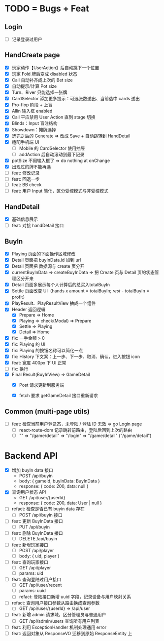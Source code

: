 # TODO = Bugs + Feat

## Login

- [ ] 记录登录过用户

## HandCreate page

- [x] 玩家动作【UserAction】后自动跳下一个位置
- [x] 玩家 Fold 牌后变成 disabled 状态
- [x] Call 自动补齐成上次的 Bet size
- [x] 自动提示/计算 Pot size
- [x] Turn、River 只能选择一张牌
- [x] CardSelector 添加更多提示：可选张数透出、当前选中 cards 透出
- [x] Pro-flop 阶段 + 上盲
- [x] Allin 输入框 enabled
- [x] Call 平应禁用 User Action 直到 stage 切换
- [x] Blinds：Input 盲注结构
- [x] Showdown：摊牌选择
- [x] 选完之后的 Generate => 改成 Save + 自动跳转到 HandDetail
- [x] 适配手机端 UI
  - [ ] Mobile 的 CardSelector 使用抽屉
  - [ ] addAction 后自动滚动到最下记录
- [x] potSize 不用输入框了 => do nothing at onChange
- [x] 出现过的牌不能再选
- [ ] feat: 修改记录
- [ ] feat: 回退一步
- [ ] feat: BB check
- [ ] feat: 用户 Input 简化，区分受控模式与非受控模式

## HandDetail

- [x] 基础信息展示
- [ ] feat: 对接 handDetail 接口

## BuyIn

- [x] Playing 页面的下面操作区域修改
- [x] Detail 页面把 buyInData.id 加到 url
- [x] Detail 页面把 数据源与 create 页分开
- [x] currentBuyInData => createBuyInData => 把 Create 页与 Detail 页的状态管理区分开来
- [x] Detail 页面多展示每个人计算后的总买入totalBuyIn
- [x] Settle 页面改变 UI（hands x amount = totalBuyIn; _rest_ - totalBuyIn = profit）
- [x] PlayResult、PlayResultView 抽成一个组件
- [x] Header 返回逻辑
  - [x] Prepare => Home
  - [x] Playing => check(Modal) => Prepare
  - [x] Settle => Playing
  - [x] Detail => Home
- [x] fix: 一手金额 > 0
- [x] fix: Playing 的 UI
- [x] fix: Playing 的按钮名称可以简化一点
- [x] fix: History 下文案：上一步、下一步、取消、确认，进入按钮 icon
- [x] feat: 宽度 400px 下 UI 正常
- [ ] fix: 换行
- [x] Final Result(BuyInView) => GameDetail
  - [x] Post 请求更新到服务端
  - [x] fetch 要求 getGameDetail 接口重新请求


## Common (multi-page utils)

- [ ] feat: 检查当前用户登录态，未登陆 / 登陆 ID 无效 => go Login page
  - [ ] react-route-dom 记录跳转前路由，登陆后回到上次的路由
  - [ ] "" => "/game/detail" => "/login" => "/game/detail" ("/game/detail")

# Backend API

- [x] 增加 buyIn data 接口
  - POST /api/buyin
  - body: { gameId, buyInData: BuyInData }
  - response: { code: 200, data: null }
- [x] 查询用户状态 API
  - GET /api/user/{userId}
  - response: { code: 200, data: User | null }
- [ ] refact: 检查是否已有 buyin data 存在
  - [ ] POST /api/buyin 接口
- [ ] feat: 更新 BuyInData 接口
  - [ ] PUT /api/buyin
- [ ] feat: 删除 BuyInData 接口
  - [ ] DELETE /api/buyin
- [ ] feat: 新增玩家接口
  - [ ] POST /api/player
  - [ ] body: { uid, player }
- [ ] feat: 查询玩家接口
  - [ ] GET /api/player
  - [ ] params: uid
- [ ] feat: 查询登陆过用户接口
  - [ ] GET /api/user/recent
  - [ ] params: uuid
  - [ ] refact: 登陆接口新增 uuid 字段，记录设备与用户映射关系
- [ ] refact: 查询用户接口参数从路由换成查询参数
  - [ ] GET /api/user/{userId} => /api/user
- [ ] feat: 新增 admin 请求域，区分管理员与普通用户
  - [ ] GET /api/admin/users 查询所有用户列表
- [ ] feat: 利用 ExceptionHandler 机制处理通用 error
- [ ] feat: 返回对象从 ResponseVO 迁移到原始 ResponseEntity 上
